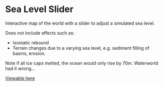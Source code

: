 # Sea Level Slider

Interactive map of the world with a slider to adjust a simulated sea level.

Does not include effects such as:

* Isostatic rebound
* Terrain changes due to a varying sea level, e.g. sediment filling of basins, erosion. 

Note if all ice caps melted, the ocean would only rise by 70m. Waterworld had it wrong... 

[Viewable here](https://cyrusfoster.github.io/sea_level_slider)

